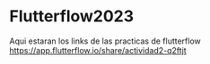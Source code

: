 # Flutterflow2023
Aqui estaran los links de las practicas de flutterflow
https://app.flutterflow.io/share/actividad2-q2ftjt
